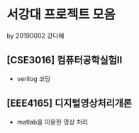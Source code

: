 # 서강대 프로젝트 모음

by 20190002 강다혜

## [CSE3016] 컴퓨터공학실험II

- verilog 코딩

## [EEE4165] 디지털영상처리개론

- matlab을 이용한 영상 처리
